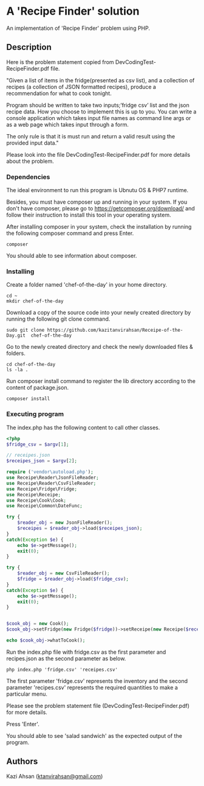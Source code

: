 # A 'Recipe Finder' solution

An implementation of 'Recipe Finder' problem using PHP.

## Description

Here is the problem statement copied from DevCodingTest-RecipeFinder.pdf file.

"Given a list of items in the fridge(presented as csv list), and a collection
of recipes (a collection of JSON formatted recipes), produce a recommendation for what to cook tonight.

Program should be written to take two inputs;’fridge csv’ list and the json recipe data.
How you choose to implement this is up to you. You can write a console application which 
takes input file names as command line args or as a web page which takes input through a form.

The only rule is that it is must run and return a valid result using the provided input data."

Please look into the file DevCodingTest-RecipeFinder.pdf for more details about the problem.


### Dependencies

The ideal environment to run this program is Ubnutu OS & PHP7 runtime.

Besides, you must have composer up and running in your system. If you don't have composer, please go to 
https://getcomposer.org/download/ and follow their instruction to install this tool in your operating system.

After installing composer in your system, check the installation by running the following composer command and press Enter.

```
composer
```

You should able to see information about composer.

### Installing

Create a folder named 'chef-of-the-day' in your home directory. 

```
cd ~
mkdir chef-of-the-day
```

Download a copy of the source code into your newly created directory by running the following git clone command.

```
sudo git clone https://github.com/kazitanvirahsan/Receipe-of-the-Day.git  chef-of-the-day
```

Go to the newly created directory and check the newly downloaded files & folders.

```
cd chef-of-the-day
ls -la .
```

Run composer install command to register the lib directory according to the content of package.json.

```
composer install
```

### Executing program

The index.php has the following content to call other classes.

```php
<?php
$fridge_csv = $argv[1];

// receipes.json
$receipes_json = $argv[2];

require ('vendor\autoload.php');
use Receipe\Reader\JsonFileReader;
use Receipe\Reader\CsvFileReader;
use Receipe\Fridge\Fridge;
use Receipe\Receipe;
use Receipe\Cook\Cook;
use Receipe\Common\DateFunc;

try {
    $reader_obj = new JsonFileReader();
    $receipes = $reader_obj->load($receipes_json);
}
catch(Exception $e) {
    echo $e->getMessage();
    exit(0);
}

try {
    $reader_obj = new CsvFileReader();
    $fridge = $reader_obj->load($fridge_csv);
}
catch(Exception $e) {
    echo $e->getMessage();
    exit(0);
}


$cook_obj = new Cook();
$cook_obj->setFridge(new Fridge($fridge))->setReceipe(new Receipe($receipes));

echo $cook_obj->whatToCook();

```

Run the index.php file with fridge.csv as the first parameter and recipes.json as the second parameter as below.

```
php index.php 'fridge.csv' 'receipes.csv'
```

The first parameter 'fridge.csv' represents the inventory and the second parameter 'recipes.csv' represents the
required quantities to make a particular menu.

Please see the problem statement file (DevCodingTest-RecipeFinder.pdf) for more details.

Press 'Enter'. 

You should able to see 'salad sandwich' as the expected output of the program. 


## Authors

Kazi Ahsan (ktanvirahsan@gmail.com)   
